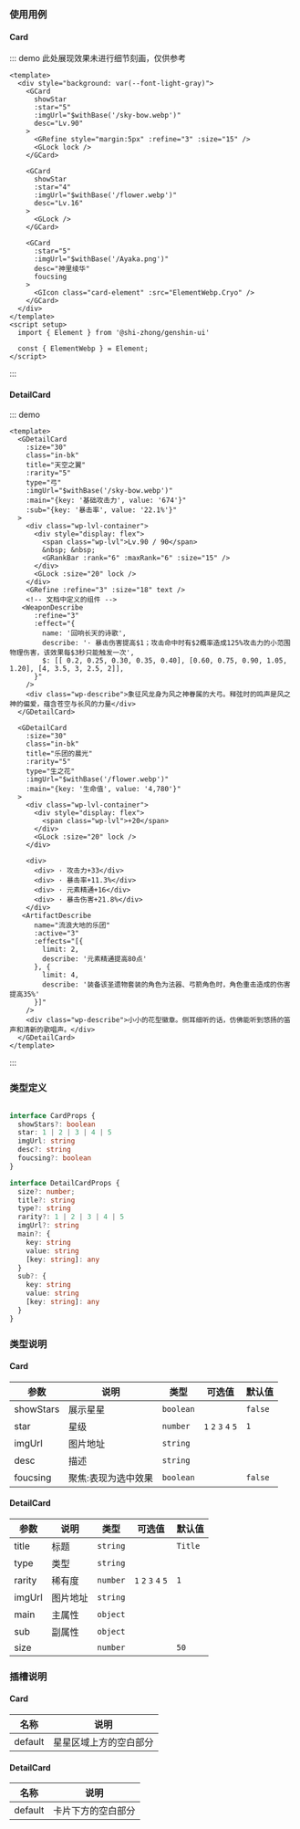 ### 使用用例

#### Card

::: demo 此处展现效果未进行细节刻画，仅供参考
```vue
<template>
  <div style="background: var(--font-light-gray)">
    <GCard
      showStar
      :star="5"
      :imgUrl="$withBase('/sky-bow.webp')"
      desc="Lv.90"
    > 
      <GRefine style="margin:5px" :refine="3" :size="15" />
      <GLock lock />
    </GCard>

    <GCard
      showStar
      :star="4"
      :imgUrl="$withBase('/flower.webp')"
      desc="Lv.16"
    > 
      <GLock />
    </GCard>

    <GCard
      :star="5"
      :imgUrl="$withBase('/Ayaka.png')"
      desc="神里绫华"
      foucsing
    > 
      <GIcon class="card-element" :src="ElementWebp.Cryo" />
    </GCard>
  </div>
</template>
<script setup>
  import { Element } from '@shi-zhong/genshin-ui'
  
  const { ElementWebp } = Element;
</script>
```
:::


#### DetailCard

::: demo

```vue
<template>
  <GDetailCard 
    :size="30"
    class="in-bk"
    title="天空之翼"
    :rarity="5"
    type="弓"
    :imgUrl="$withBase('/sky-bow.webp')"
    :main="{key: '基础攻击力', value: '674'}"
    :sub="{key: '暴击率', value: '22.1%'}"
  >
    <div class="wp-lvl-container">
      <div style="display: flex">
        <span class="wp-lvl">Lv.90 / 90</span>
        &nbsp; &nbsp;
        <GRankBar :rank="6" :maxRank="6" :size="15" />
      </div>
      <GLock :size="20" lock />
    </div>
    <GRefine :refine="3" :size="18" text />
    <!-- 文档中定义的组件 -->
   <WeaponDescribe
      :refine="3"
      :effect="{
        name: '回响长天的诗歌',
        describe: '· 暴击伤害提高$1；攻击命中时有$2概率造成125%攻击力的小范围物理伤害，该效果每$3秒只能触发一次',
        $: [[ 0.2, 0.25, 0.30, 0.35, 0.40], [0.60, 0.75, 0.90, 1.05, 1.20], [4, 3.5, 3, 2.5, 2]],
      }"
    />
    <div class="wp-describe">象征风龙身为风之神眷属的大弓。释弦时的鸣声是风之神的偏爱，蕴含苍空与长风的力量</div>
  </GDetailCard>

  <GDetailCard 
    :size="30"
    class="in-bk"
    title="乐团的晨光"
    :rarity="5"
    type="生之花"
    :imgUrl="$withBase('/flower.webp')"
    :main="{key: '生命值', value: '4,780'}"
  >
    <div class="wp-lvl-container">
      <div style="display: flex">
        <span class="wp-lvl">+20</span>
      </div>
      <GLock :size="20" lock />
    </div>

    <div>
      <div> · 攻击力+33</div>
      <div> · 暴击率+11.3%</div>
      <div> · 元素精通+16</div>
      <div> · 暴击伤害+21.8%</div>
    </div>
   <ArtifactDescribe
      name="流浪大地的乐团"
      :active="3"
      :effects="[{
        limit: 2,
        describe: '元素精通提高80点'
      }, {
        limit: 4,
        describe: '装备该圣遗物套装的角色为法器、弓箭角色时，角色重击造成的伤害提高35%'
      }]"
    />
    <div class="wp-describe">小小的花型徽章。侧耳细听的话，仿佛能听到悠扬的笛声和清新的歌唱声。</div>
  </GDetailCard>
</template>
``` 

:::


### 类型定义


``` ts

interface CardProps {
  showStars?: boolean
  star: 1 | 2 | 3 | 4 | 5
  imgUrl: string
  desc?: string
  foucsing?: boolean
}

interface DetailCardProps {
  size?: number;
  title?: string
  type?: string
  rarity?: 1 | 2 | 3 | 4 | 5
  imgUrl?: string
  main?: {
    key: string
    value: string
    [key: string]: any
  }
  sub?: {
    key: string
    value: string
    [key: string]: any
  }
}
```

### 类型说明

#### Card
| 参数      | 说明                | 类型      | 可选值              | 默认值  |
| --------- | ------------------- | --------- | ------------------- | ------- |
| showStars | 展示星星            | `boolean` |                     | `false` |
| star      | 星级                | `number`  | `1` `2` `3` `4` `5` | `1`     |
| imgUrl    | 图片地址            | `string`  |                     |         |
| desc      | 描述                | `string`  |                     |         |
| foucsing  | 聚焦:表现为选中效果 | `boolean` |                     | `false` |


#### DetailCard
| 参数   | 说明     | 类型     | 可选值              | 默认值  |
| ------ | -------- | -------- | ------------------- | ------- |
| title  | 标题     | `string` |                     | `Title` |
| type   | 类型     | `string` |                     |         |
| rarity | 稀有度   | `number` | `1` `2` `3` `4` `5` | `1`     |
| imgUrl | 图片地址 | `string` |                     |         |
| main   | 主属性   | `object` |                     |         |
| sub    | 副属性   | `object` |                     |         |
| size   |          | `number` |                     | `50`    |


### 插槽说明

#### Card
| 名称    | 说明                   |
| ------- | ---------------------- |
| default | 星星区域上方的空白部分 |


#### DetailCard
| 名称    | 说明               |
| ------- | ------------------ |
| default | 卡片下方的空白部分 |

<style>
  .w-50 {
    width: 50px !important;
  }

  .w-100 {
    width: 100px !important;
  }

  .w-150 {
    width: 150px !important;
  }

  .w-200 {
    width: 200px !important;
  }

  .mg-10 {
    margin: 10px !important;
  }

  .in-bk {
    display: inline-block;
  }

  .wp-describe {
    margin-top: 10px;
    font-size: var(--attribute-size);
    color: var(--font-light-gray);
  }

  .card-element {
    width: 30px;
    margin: 3px;
  }

  .wp-lvl {
    display: inline-block;

    padding: 0 10px;
    border-radius: 3px;
    background-color: var(--shadow);
    font-size: calc(var(--attribute-size) * 0.8);
    color: var(--blank-white);
  }

  .wp-lvl-container {
    display: flex;
    justify-content: space-between;
    align-items: center;
    height: 50px;
  }

</style>